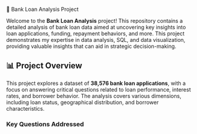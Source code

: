  🏦 Bank Loan Analysis Project

Welcome to the **Bank Loan Analysis** project! This repository contains a detailed analysis of bank loan data aimed at uncovering key insights into loan applications, funding, repayment behaviors, and more. This project demonstrates my expertise in data analysis, SQL, and data visualization, providing valuable insights that can aid in strategic decision-making.

## 📊 Project Overview

This project explores a dataset of **38,576 bank loan applications**, with a focus on answering critical questions related to loan performance, interest rates, and borrower behavior. The analysis covers various dimensions, including loan status, geographical distribution, and borrower characteristics.

### Key Questions Addressed
